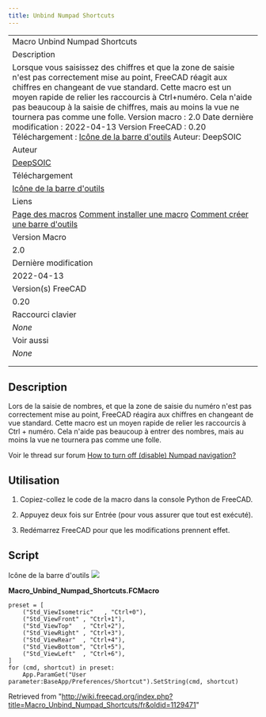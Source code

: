 ```yaml
---
title: Unbind Numpad Shortcuts
---
```


|                                                                                                                                                                                                                                                                                                                                                                                                                                                                                                                                                                               |
| ----------------------------------------------------------------------------------------------------------------------------------------------------------------------------------------------------------------------------------------------------------------------------------------------------------------------------------------------------------------------------------------------------------------------------------------------------------------------------------------------------------------------------------------------------------------------------- |
| Macro Unbind Numpad Shortcuts                                                                                                                                                                                                                                                                                                                                                                                                                                                                                                                                                 |
| Description                                                                                                                                                                                                                                                                                                                                                                                                                                                                                                                                                                   |
| Lorsque vous saisissez des chiffres et que la zone de saisie n'est pas correctement mise au point, FreeCAD réagit aux chiffres en changeant de vue standard. Cette macro est un moyen rapide de relier les raccourcis à Ctrl+numéro. Cela n'aide pas beaucoup à la saisie de chiffres, mais au moins la vue ne tournera pas comme une folle. Version macro : 2.0 Date dernière modification : 2022-04-13 Version FreeCAD : 0.20 Téléchargement : [Icône de la barre d'outils](https://www.freecadweb.org/wiki/images/1/1e/Macro_Unbind_Numpad_Shortcuts.png) Auteur: DeepSOIC |
| Auteur                                                                                                                                                                                                                                                                                                                                                                                                                                                                                                                                                                        |
| [DeepSOIC](/User:DeepSOIC "User:DeepSOIC")                                                                                                                                                                                                                                                                                                                                                                                                                                                                                                                                    |
| Téléchargement                                                                                                                                                                                                                                                                                                                                                                                                                                                                                                                                                                |
| [Icône de la barre d'outils](https://www.freecadweb.org/wiki/images/1/1e/Macro_Unbind_Numpad_Shortcuts.png)                                                                                                                                                                                                                                                                                                                                                                                                                                                                   |
| Liens                                                                                                                                                                                                                                                                                                                                                                                                                                                                                                                                                                         |
| [Page des macros](/Macros_recipes/fr "Macros recipes/fr") [Comment installer une macro](/How_to_install_macros/fr "How to install macros/fr") [Comment créer une barre d'outils](/Customize_Toolbars/fr "Customize Toolbars/fr")                                                                                                                                                                                                                                                                                                                                              |
| Version Macro                                                                                                                                                                                                                                                                                                                                                                                                                                                                                                                                                                 |
| 2.0                                                                                                                                                                                                                                                                                                                                                                                                                                                                                                                                                                           |
| Dernière modification                                                                                                                                                                                                                                                                                                                                                                                                                                                                                                                                                         |
| 2022-04-13                                                                                                                                                                                                                                                                                                                                                                                                                                                                                                                                                                    |
| Version(s) FreeCAD                                                                                                                                                                                                                                                                                                                                                                                                                                                                                                                                                            |
| 0.20                                                                                                                                                                                                                                                                                                                                                                                                                                                                                                                                                                          |
| Raccourci clavier                                                                                                                                                                                                                                                                                                                                                                                                                                                                                                                                                             |
| _None_                                                                                                                                                                                                                                                                                                                                                                                                                                                                                                                                                                        |
| Voir aussi                                                                                                                                                                                                                                                                                                                                                                                                                                                                                                                                                                    |
| _None_                                                                                                                                                                                                                                                                                                                                                                                                                                                                                                                                                                        |
|                                                                                                                                                                                                                                                                                                                                                                                                                                                                                                                                                                               |
|                                                                                                                                                                                                                                                                                                                                                                                                                                                                                                                                                                               |

## Description

Lors de la saisie de nombres, et que la zone de saisie du numéro n'est pas correctement mise au point, FreeCAD réagira aux chiffres en changeant de vue standard. Cette macro est un moyen rapide de relier les raccourcis à Ctrl + numéro. Cela n'aide pas beaucoup à entrer des nombres, mais au moins la vue ne tournera pas comme une folle.

Voir le thread sur forum [How to turn off (disable) Numpad navigation?](https://forum.freecadweb.org/viewtopic.php?f=3&t=26667)

## Utilisation

1. Copiez-collez le code de la macro dans la console Python de FreeCAD.

2. Appuyez deux fois sur Entrée (pour vous assurer que tout est exécuté).

3. Redémarrez FreeCAD pour que les modifications prennent effet.

## Script

Icône de la barre d'outils ![](/images/Macro_Unbind_Numpad_Shortcuts.png)

**Macro_Unbind_Numpad_Shortcuts.FCMacro**

```
preset = [
    ("Std_ViewIsometric"   , "Ctrl+0"),
    ("Std_ViewFront" , "Ctrl+1"),
    ("Std_ViewTop"   , "Ctrl+2"),
    ("Std_ViewRight" , "Ctrl+3"),
    ("Std_ViewRear"  , "Ctrl+4"),
    ("Std_ViewBottom", "Ctrl+5"),
    ("Std_ViewLeft"  , "Ctrl+6"),
]
for (cmd, shortcut) in preset:
    App.ParamGet("User parameter:BaseApp/Preferences/Shortcut").SetString(cmd, shortcut)
```

Retrieved from "<http://wiki.freecad.org/index.php?title=Macro_Unbind_Numpad_Shortcuts/fr&oldid=1129471>"
